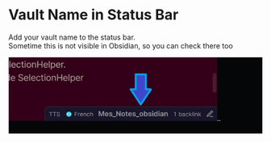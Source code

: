 # Vault Name in Status Bar  

Add your vault name to the status bar.   
Sometime this is not visible in Obsidian, so you can check there too

![demo](./demo.jpg)
